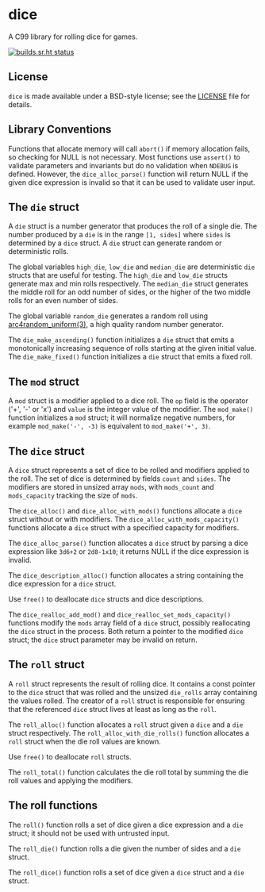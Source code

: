 # dice

A C99 library for rolling dice for games.

[![builds.sr.ht status](https://builds.sr.ht/~donmcc/dice.svg)](https://builds.sr.ht/~donmcc/dice?)


## License

`dice` is made available under a BSD-style license; see the [LICENSE][101] file
for details.

[101]: ./LICENSE


## Library Conventions

Functions that allocate memory will call `abort()` if memory allocation fails,
so checking for NULL is not necessary.  Most functions use `assert()` to
validate parameters and invariants but do no validation when `NDEBUG` is
defined.  However, the `dice_alloc_parse()` function will return NULL if the
given dice expression is invalid so that it can be used to validate user input.


## The `die` struct

A `die` struct is a number generator that produces the roll of a single die.
The number produced by a `die` is in the range `[1, sides]` where `sides` is
determined by a `dice` struct.  A `die` struct can generate random or
deterministic rolls.

The global variables `high_die`, `low_die` and `median_die` are deterministic
`die` structs that are useful for testing.  The `high_die` and `low_die` structs
generate max and min rolls respectively.  The `median_die` struct generates the
middle roll for an odd number of sides, or the higher of the two middle rolls
for an even number of sides.

The global variable `random_die` generates a random roll using 
[arc4random_uniform(3)][10], a high quality random number generator.

[10]: https://man.bsd.lv/arc4random_uniform

The `die_make_ascending()` function initializes a `die` struct that emits a
monotonically increasing sequence of rolls starting at the given initial value.
The `die_make_fixed()` function initializes a `die` struct that emits a fixed
roll.


## The `mod` struct

A `mod` struct is a modifier applied to a dice roll.  The `op` field is the
operator ('+', '-' or 'x') and `value` is the integer value of the modifier.
The `mod_make()` function initializes a `mod` struct; it will normalize negative
numbers, for example `mod_make('-', -3)` is equivalent to `mod_make('+', 3)`.


## The `dice` struct

A `dice` struct represents a set of dice to be rolled and modifiers applied to
the roll.  The set of dice is determined by fields `count` and `sides`.  The
modifiers are stored in unsized array `mods`, with `mods_count` and
`mods_capacity` tracking the size of `mods`.

The `dice_alloc()` and `dice_alloc_with_mods()` functions allocate a `dice`
struct without or with modifiers.  The `dice_alloc_with_mods_capacity()`
functions allocate a `dice` struct with a specified capacity for modifiers.

The `dice_alloc_parse()` function allocates a `dice` struct by parsing a dice
expression like `3d6+2` or `2d8-1x10`; it returns NULL if the dice expression is
invalid.

The `dice_description_alloc()` function allocates a string containing the dice
expression for a `dice` struct.

Use `free()` to deallocate `dice` structs and dice descriptions.

The `dice_realloc_add_mod()` and `dice_realloc_set_mods_capacity()` functions
modify the `mods` array field of a `dice` struct, possibly reallocating the
`dice` struct in the process.  Both return a pointer to the modified `dice`
struct; the `dice` struct parameter may be invalid on return.


## The `roll` struct

A `roll` struct represents the result of rolling dice.  It contains a const
pointer to the `dice` struct that was rolled and the unsized `die_rolls` array
containing the values rolled.  The creator of a `roll` struct is responsible for
ensuring that the referenced `dice` struct lives at least as long as the `roll`.

The `roll_alloc()` function allocates a `roll` struct given a `dice` and a `die`
struct respectively.  The `roll_alloc_with_die_rolls()` function allocates a
`roll` struct when the die roll values are known.

Use `free()` to deallocate `roll` structs.

The `roll_total()` function calculates the die roll total by summing the die
roll values and applying the modifiers.


## The roll functions

The `roll()` function rolls a set of dice given a dice expression and a `die`
struct; it should not be used with untrusted input.

The `roll_die()` function rolls a die given the number of sides and a `die`
struct.

The `roll_dice()` function rolls a set of dice given a `dice` struct and a `die`
struct.
